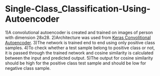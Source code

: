 # Single-Class_Classification-Using-Autoencoder

1)A convolutional autoencoder is created and trained on images of person with dimension 28x28.
2)Architecture was used from [Keras Convolitional Autoencoder](https://blog.keras.io/building-autoencoders-in-keras.html).
3)The network is trained end to end using only positive class samples.
4)To check whether a test sample belong to positive class or not, it is passed through the trained network and cosine similarity is calculated between the input and predicted output.
5)The output for cosine similarity should be high for the positive class test sample and should be low for negative class sample.
